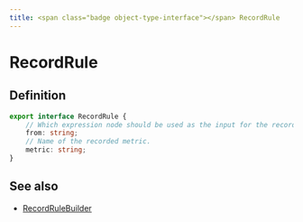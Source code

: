 ```yaml
---
title: <span class="badge object-type-interface"></span> RecordRule
---
```

# <span class="badge object-type-interface"></span> RecordRule

## Definition

```typescript
export interface RecordRule {
	// Which expression node should be used as the input for the recorded metric.
	from: string;
	// Name of the recorded metric.
	metric: string;
}

```
## See also

 * <span class="badge builder"></span> [RecordRuleBuilder](./builder-RecordRuleBuilder.md)
